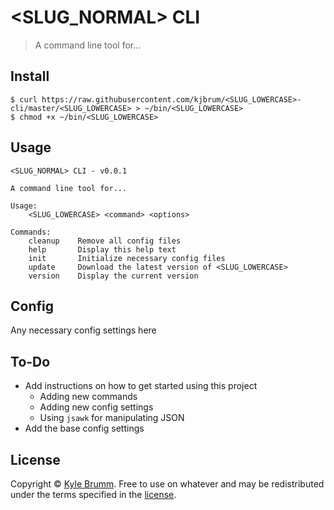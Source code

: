# <SLUG_NORMAL> CLI

> A command line tool for...


## Install

```
$ curl https://raw.githubusercontent.com/kjbrum/<SLUG_LOWERCASE>-cli/master/<SLUG_LOWERCASE> > ~/bin/<SLUG_LOWERCASE>
$ chmod +x ~/bin/<SLUG_LOWERCASE>
```


## Usage

```
<SLUG_NORMAL> CLI - v0.0.1

A command line tool for...

Usage:
    <SLUG_LOWERCASE> <command> <options>

Commands:
    cleanup    Remove all config files
    help       Display this help text
    init       Initialize necessary config files
    update     Download the latest version of <SLUG_LOWERCASE>
    version    Display the current version
```


## Config

Any necessary config settings here


## To-Do

- Add instructions on how to get started using this project
    - Adding new commands
    - Adding new config settings
    - Using `jsawk` for manipulating JSON
- Add the base config settings


## License

Copyright © [Kyle Brumm](http://kylebrumm.com). Free to use on whatever and may be redistributed under the terms specified in the [license](LICENSE.md).
